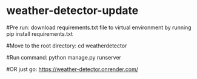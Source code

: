# weather-detector-update


#Pre run: download requirements.txt file to virtual environment by running
pip install requirements.txt

#Move to the root directory:
cd weatherdetector

#Run command:
python manage.py runserver

#OR just go:
https://weather-detector.onrender.com/



